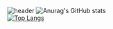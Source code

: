 ![header](https://capsule-render.vercel.app/api?type=waving&color=auto&height=150&section=header&text=Hello&fontSize=50&fontAlignY=30)
![Anurag's GitHub stats](https://github-readme-stats.vercel.app/api?username=vananaHope&show_icons=true&theme=radical)  
[![Top Langs](https://github-readme-stats.vercel.app/api/top-langs/?username=vananaHope&layout=compact)](https://github.com/vananaHope/github-readme-stats)


